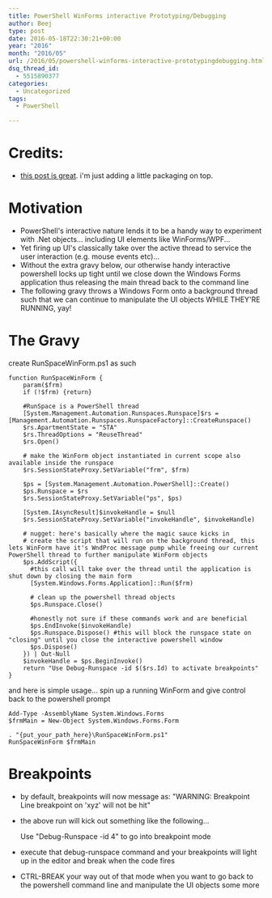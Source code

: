 ```yaml
---
title: PowerShell WinForms interactive Prototyping/Debugging
author: Beej
type: post
date: 2016-05-18T22:30:21+00:00
year: "2016"
month: "2016/05"
url: /2016/05/powershell-winforms-interactive-prototypingdebugging.html
dsq_thread_id:
  - 5515890377
categories:
  - Uncategorized
tags:
  - PowerShell

---
```

# Credits:

  * [this post is great][1]. i'm just adding a little packaging on top.

# Motivation

  * PowerShell's interactive nature lends it to be a handy way to experiment with .Net objects... including UI elements like WinForms/WPF...
  * Yet firing up UI's classically take over the active thread to service the user interaction (e.g. mouse events etc)...
  * Without the extra gravy below, our otherwise handy interactive powershell locks up tight until we close down the Windows Forms application thus releasing the main thread back to the command line
  * The following gravy throws a Windows Form onto a background thread such that we can continue to manipulate the UI objects WHILE THEY'RE RUNNING, yay!

# The Gravy

create RunSpaceWinForm.ps1 as such

    function RunSpaceWinForm {
        param($frm)
        if (!$frm) {return}
    
        #RunSpace is a PowerShell thread
        [System.Management.Automation.Runspaces.Runspace]$rs = [Management.Automation.Runspaces.RunspaceFactory]::CreateRunspace()
        $rs.ApartmentState = "STA"
        $rs.ThreadOptions = "ReuseThread"
        $rs.Open()
    
        # make the WinForm object instantiated in current scope also available inside the runspace
        $rs.SessionStateProxy.SetVariable("frm", $frm)
    
        $ps = [System.Management.Automation.PowerShell]::Create()
        $ps.Runspace = $rs
        $rs.SessionStateProxy.SetVariable("ps", $ps)
    
        [System.IAsyncResult]$invokeHandle = $null
        $rs.SessionStateProxy.SetVariable("invokeHandle", $invokeHandle)
    
        # nugget: here's basically where the magic sauce kicks in
        # create the script that will run on the background thread, this lets WinForm have it's WndProc message pump while freeing our current PowerShell thread to further manipulate WinForm objects
        $ps.AddScript({
          #this call will take over the thread until the application is shut down by closing the main form
          [System.Windows.Forms.Application]::Run($frm)
    
          # clean up the powershell thread objects
          $ps.Runspace.Close()
    
          #honestly not sure if these commands work and are beneficial
          $ps.EndInvoke($invokeHandle)
          $ps.Runspace.Dispose() #this will block the runspace state on "closing" until you close the interactive powershell window
          $ps.Dispose()
        }) | Out-Null
        $invokeHandle = $ps.BeginInvoke()
        return "Use Debug-Runspace -id $($rs.Id) to activate breakpoints"
    }
    

and here is simple usage... spin up a running WinForm and <span class="hl">give control back to the powershell prompt</span>

    Add-Type -AssemblyName System.Windows.Forms
    $frmMain = New-Object System.Windows.Forms.Form
    
    . "{put_your_path_here}\RunSpaceWinForm.ps1"
    RunSpaceWinForm $frmMain
    

# Breakpoints

  * by default, breakpoints will now message as: "WARNING: Breakpoint Line breakpoint on 'xyz' will not be hit"
  * the above run will kick out something like the following... 

    Use "Debug-Runspace -id 4" to go into breakpoint mode
    

  * execute that debug-runspace command and your breakpoints will light up in the editor and break when the code fires
  * CTRL-BREAK your way out of that mode when you want to go back to the powershell command line and manipulate the UI objects some more

 [1]: https://poshcode.org/5520